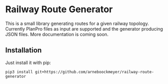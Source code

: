 # Railway Route Generator

This is a small library generating routes for a given railway topology.
Currently PlanPro files as input are supported and the generator producing JSON files.
More documentation is coming soon.

## Installation

Just install it with pip:
```
pip3 install git+https://github.com/arneboockmeyer/railway-route-generator
```
